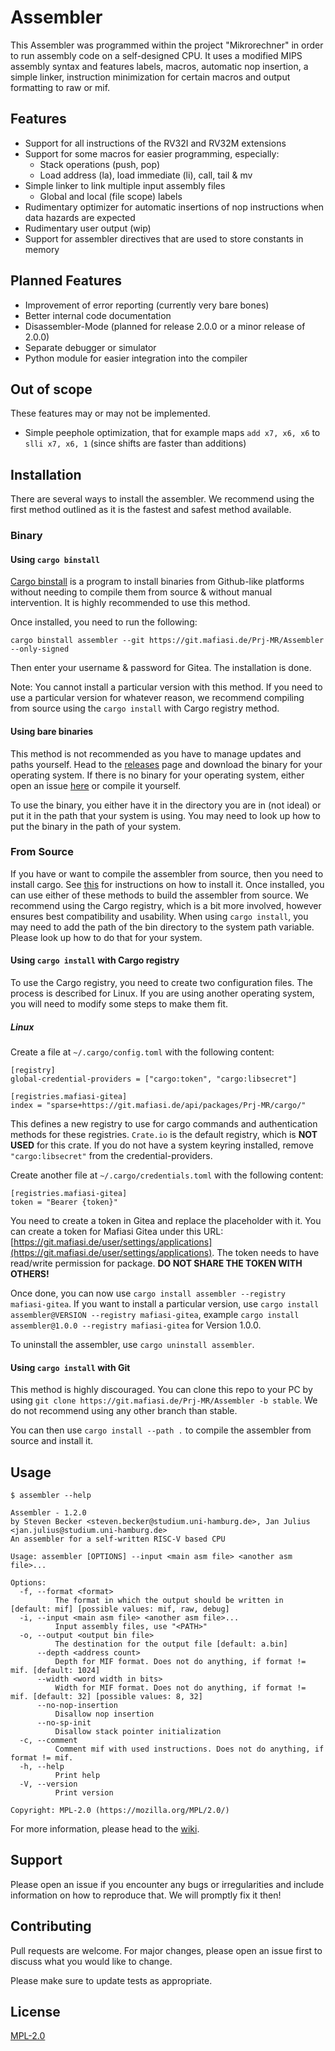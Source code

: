 # Assembler

This Assembler was programmed within the project "Mikrorechner" in order to run assembly code on a self-designed CPU.
It uses a modified MIPS assembly syntax and features labels, macros, automatic nop insertion, a simple linker, instruction minimization for certain macros and output formatting to raw or mif.

## Features

- Support for all instructions of the RV32I and RV32M extensions
- Support for some macros for easier programming, especially:
  - Stack operations (push, pop)
  - Load address (la), load immediate (li), call, tail & mv
- Simple linker to link multiple input assembly files
  - Global and local (file scope) labels
- Rudimentary optimizer for automatic insertions of nop instructions when data hazards are expected
- Rudimentary user output (wip)
- Support for assembler directives that are used to store constants in memory

## Planned Features

- Improvement of error reporting (currently very bare bones)
- Better internal code documentation
- Disassembler-Mode (planned for release 2.0.0 or a minor release of 2.0.0)
- Separate debugger or simulator
- Python module for easier integration into the compiler

## Out of scope

These features may or may not be implemented.

- Simple peephole optimization, that for example maps `add x7, x6, x6` to `slli x7, x6, 1` (since shifts are faster than additions)

## Installation

There are several ways to install the assembler. We recommend using the first method outlined as it is the fastest and safest method available.

### Binary

#### Using `cargo binstall`

[Cargo binstall](https://github.com/cargo-bins/cargo-binstall) is a program to install binaries from Github-like platforms without needing to compile them from source & without manual intervention. It is highly recommended to use this method.

Once installed, you need to run the following:

```
cargo binstall assembler --git https://git.mafiasi.de/Prj-MR/Assembler --only-signed
```

Then enter your username & password for Gitea. The installation is done.

Note: You cannot install a particular version with this method. If you need to use a particular version for whatever reason, we recommend compiling from source using the `cargo install` with Cargo registry method.

#### Using bare binaries

This method is not recommended as you have to manage updates and paths yourself. Head to the [releases](https://git.mafiasi.de/Prj-MR/Assembler/releases/latest) page and download the binary for your operating system. If there is no binary for your operating system, either open an issue [here](https://git.mafiasi.de/Prj-MR/Assembler/issues) or compile it yourself.

To use the binary, you either have it in the directory you are in (not ideal) or put it in the path that your system is using. You may need to look up how to put the binary in the path of your system.

### From Source 

If you have or want to compile the assembler from source, then you need to install cargo. See [this](https://www.rust-lang.org/tools/install) for instructions on how to install it. Once installed, you can use either of these methods to build the assembler from source. We recommend using the Cargo registry, which is a bit more involved, however ensures best compatibility and usability. When using `cargo install`, you may need to add the path of the bin directory to the system path variable. Please look up how to do that for your system.

#### Using `cargo install` with Cargo registry

To use the Cargo registry, you need to create two configuration files. The process is described for Linux. If you are using another operating system, you will need to modify some steps to make them fit.

##### Linux

Create a file at `~/.cargo/config.toml` with the following content:

```
[registry]
global-credential-providers = ["cargo:token", "cargo:libsecret"]

[registries.mafiasi-gitea] 
index = "sparse+https://git.mafiasi.de/api/packages/Prj-MR/cargo/"
```

This defines a new registry to use for cargo commands and authentication methods for these registries. `Crate.io` is the default registry, which is **NOT USED** for this crate. If you do not have a system keyring installed, remove `"cargo:libsecret"` from the credential-providers.

Create another file at `~/.cargo/credentials.toml` with the following content:

```
[registries.mafiasi-gitea]
token = "Bearer {token}"
```

You need to create a token in Gitea and replace the placeholder with it. You can create a token for Mafiasi Gitea under this URL: [https://git.mafiasi.de/user/settings/applications](https://git.mafiasi.de/user/settings/applications). The token needs to have read/write permission for package. **DO NOT SHARE THE TOKEN WITH OTHERS!**

Once done, you can now use `cargo install assembler --registry mafiasi-gitea`. If you want to install a particular version, use `cargo install assembler@VERSION --registry mafiasi-gitea`, example `cargo install assembler@1.0.0 --registry mafiasi-gitea` for Version 1.0.0.

To uninstall the assembler, use `cargo uninstall assembler`.

#### Using `cargo install` with Git

This method is highly discouraged. You can clone this repo to your PC by using `git clone https://git.mafiasi.de/Prj-MR/Assembler -b stable`. We do not recommend using any other branch than stable. 

You can then use `cargo install --path .` to compile the assembler from source and install it.

## Usage

```
$ assembler --help

Assembler - 1.2.0
by Steven Becker <steven.becker@studium.uni-hamburg.de>, Jan Julius <jan.julius@studium.uni-hamburg.de>
An assembler for a self-written RISC-V based CPU

Usage: assembler [OPTIONS] --input <main asm file> <another asm file>...

Options:
  -f, --format <format>
          The format in which the output should be written in [default: mif] [possible values: mif, raw, debug]
  -i, --input <main asm file> <another asm file>...
          Input assembly files, use "<PATH>"
  -o, --output <output bin file>
          The destination for the output file [default: a.bin]
      --depth <address count>
          Depth for MIF format. Does not do anything, if format != mif. [default: 1024]
      --width <word width in bits>
          Width for MIF format. Does not do anything, if format != mif. [default: 32] [possible values: 8, 32]
      --no-nop-insertion
          Disallow nop insertion
      --no-sp-init
          Disallow stack pointer initialization
  -c, --comment
          Comment mif with used instructions. Does not do anything, if format != mif.
  -h, --help
          Print help
  -V, --version
          Print version

Copyright: MPL-2.0 (https://mozilla.org/MPL/2.0/)
```

For more information, please head to the [wiki](https://git.mafiasi.de/Prj-MR/Assembler/wiki).

## Support

Please open an issue if you encounter any bugs or irregularities and include information on how to reproduce that. We will promptly fix it then!

## Contributing

Pull requests are welcome. For major changes, please open an issue first
to discuss what you would like to change.

Please make sure to update tests as appropriate.

## License

[MPL-2.0](https://www.mozilla.org/en-US/MPL/2.0/)
